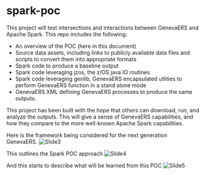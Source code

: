 # spark-poc

This project will test intersections and interactions between GenevaERS and Apache Spark. This repo includes the following:

- An overview of the POC (here in this document)
- Source data assets, including links to publicly available data files and scripts to convert them into appropriate formats
- Spark code to produce a baseline output
- Spark code leveraging jzos, the z/OS java IO routines
- Spark code leveraging genlib, GenevaERS encapsulated utlities to perform GenevaERS function in a stand alone mode
- GenevaERS XML defining GenevaERS processes to produce the same outputs.

This project has been built with the hope that others can download, run, and analyze the outputs.  This will give a sense of GenevaERS capabilities, and how they compare to the more well-known Apache Spark capabilities.  

Here is the framework being considered for the next generation GenevaERS.
![Slide3](https://user-images.githubusercontent.com/29467627/88852211-95280300-d1b3-11ea-8eec-f106e61bcefa.jpeg)

This outlines the Spark POC approach
![Slide4](https://user-images.githubusercontent.com/29467627/88852298-b4269500-d1b3-11ea-857a-8998ae55b04c.jpeg)

And this starts to describe what will be learned from this POC
![Slide5](https://user-images.githubusercontent.com/29467627/88852340-c1438400-d1b3-11ea-89a2-d8b86f772d2b.jpeg)

